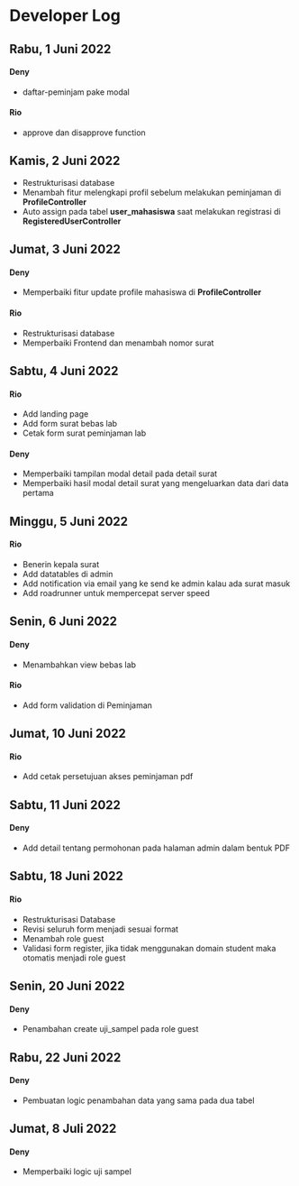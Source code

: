 # Developer Log

## Rabu, 1 Juni 2022
#### Deny 
 - daftar-peminjam pake modal
#### Rio
 -  approve dan disapprove function

## Kamis, 2 Juni 2022
 - Restrukturisasi database
 - Menambah fitur melengkapi profil sebelum melakukan peminjaman di __ProfileController__
 - Auto assign pada tabel __user_mahasiswa__ saat melakukan registrasi di __RegisteredUserController__

 ## Jumat, 3 Juni 2022
#### Deny
  - Memperbaiki fitur update profile mahasiswa di __ProfileController__
#### Rio
  - Restrukturisasi database
  - Memperbaiki Frontend dan menambah nomor surat

## Sabtu, 4 Juni 2022
#### Rio
  - Add landing page
  - Add form surat bebas lab
  - Cetak form surat peminjaman lab

#### Deny
  - Memperbaiki tampilan modal detail pada detail surat
  - Memperbaiki hasil modal detail surat yang mengeluarkan data dari data pertama

## Minggu, 5 Juni 2022
#### Rio
  - Benerin kepala surat
  - Add datatables di admin
  - Add notification via email yang ke send ke admin kalau ada surat masuk
  - Add roadrunner untuk mempercepat server speed

## Senin, 6 Juni 2022
#### Deny
  - Menambahkan view bebas lab
#### Rio 
  - Add form validation di Peminjaman

## Jumat, 10 Juni 2022
#### Rio 
  - Add cetak persetujuan akses peminjaman pdf

## Sabtu, 11 Juni 2022
#### Deny
  - Add detail tentang permohonan pada halaman admin dalam bentuk PDF

## Sabtu, 18 Juni 2022
#### Rio
  - Restrukturisasi Database
  - Revisi seluruh form menjadi sesuai format
  - Menambah role guest
  - Validasi form register, jika tidak menggunakan domain student maka otomatis menjadi role guest

## Senin, 20 Juni 2022
#### Deny
  - Penambahan create uji_sampel pada role guest

## Rabu, 22 Juni 2022
#### Deny
  - Pembuatan logic penambahan data yang sama pada dua tabel


## Jumat, 8 Juli 2022
#### Deny
  - Memperbaiki logic uji sampel
